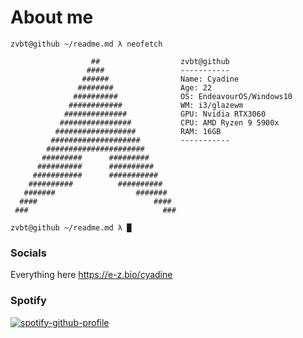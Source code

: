  
# About me
```
zvbt@github ~/readme.md λ neofetch

                  ##                  zvbt@github   
                 ####                 -----------
                ######                Name: Cyadine 
               ########               Age: 22
              ##########              OS: EndeavourOS/Windows10
             ############             WM: i3/glazewm
            ##############            GPU: Nvidia RTX3060
           ################           CPU: AMD Ryzen 9 5900x
          ##################          RAM: 16GB
         ####################         -----------
        ######################     
       #########      #########       
      ##########      ##########
     ###########      ###########
    ##########          ##########
   #######                  #######
  ####                          ####
 ###                              ### 

zvbt@github ~/readme.md λ █
```
### Socials
Everything here https://e-z.bio/cyadine
### Spotify
[![spotify-github-profile](https://spotify-github-profile.vercel.app/api/view?uid=cjnln9qzd0pyo1sfmjargvhw8&cover_image=true&theme=natemoo-re&show_offline=false&background_color=121212&interchange=false&bar_color=53cf3a&bar_color_cover=false)](https://spotify-github-profile.vercel.app/api/view?uid=cjnln9qzd0pyo1sfmjargvhw8&redirect=true)
